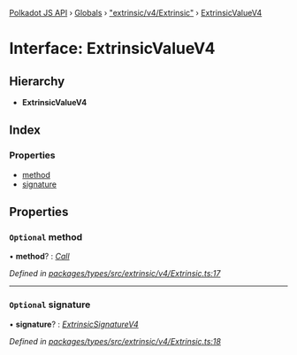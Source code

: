 [Polkadot JS API](../README.md) › [Globals](../globals.md) › ["extrinsic/v4/Extrinsic"](../modules/_extrinsic_v4_extrinsic_.md) › [ExtrinsicValueV4](_extrinsic_v4_extrinsic_.extrinsicvaluev4.md)

# Interface: ExtrinsicValueV4

## Hierarchy

* **ExtrinsicValueV4**

## Index

### Properties

* [method](_extrinsic_v4_extrinsic_.extrinsicvaluev4.md#optional-method)
* [signature](_extrinsic_v4_extrinsic_.extrinsicvaluev4.md#optional-signature)

## Properties

### `Optional` method

• **method**? : *[Call](../classes/_generic_call_.call.md)*

*Defined in [packages/types/src/extrinsic/v4/Extrinsic.ts:17](https://github.com/polkadot-js/api/blob/9ec1cb194a/packages/types/src/extrinsic/v4/Extrinsic.ts#L17)*

___

### `Optional` signature

• **signature**? : *[ExtrinsicSignatureV4](../classes/_extrinsic_v4_extrinsicsignature_.extrinsicsignaturev4.md)*

*Defined in [packages/types/src/extrinsic/v4/Extrinsic.ts:18](https://github.com/polkadot-js/api/blob/9ec1cb194a/packages/types/src/extrinsic/v4/Extrinsic.ts#L18)*

